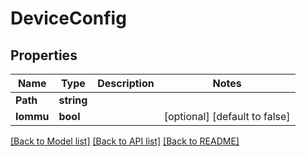 # DeviceConfig

## Properties

Name | Type | Description | Notes
------------ | ------------- | ------------- | -------------
**Path** | **string** |  | 
**Iommu** | **bool** |  | [optional] [default to false]

[[Back to Model list]](../README.md#documentation-for-models) [[Back to API list]](../README.md#documentation-for-api-endpoints) [[Back to README]](../README.md)


